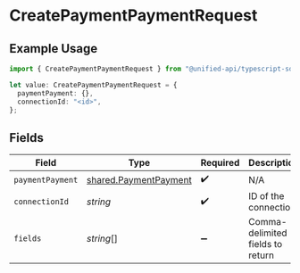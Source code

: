 # CreatePaymentPaymentRequest

## Example Usage

```typescript
import { CreatePaymentPaymentRequest } from "@unified-api/typescript-sdk/sdk/models/operations";

let value: CreatePaymentPaymentRequest = {
  paymentPayment: {},
  connectionId: "<id>",
};
```

## Fields

| Field                                                                 | Type                                                                  | Required                                                              | Description                                                           |
| --------------------------------------------------------------------- | --------------------------------------------------------------------- | --------------------------------------------------------------------- | --------------------------------------------------------------------- |
| `paymentPayment`                                                      | [shared.PaymentPayment](../../../sdk/models/shared/paymentpayment.md) | :heavy_check_mark:                                                    | N/A                                                                   |
| `connectionId`                                                        | *string*                                                              | :heavy_check_mark:                                                    | ID of the connection                                                  |
| `fields`                                                              | *string*[]                                                            | :heavy_minus_sign:                                                    | Comma-delimited fields to return                                      |